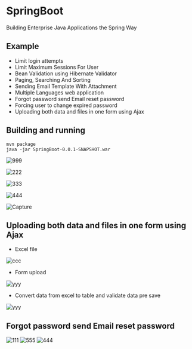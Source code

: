 # SpringBoot 
Building Enterprise Java Applications the Spring Way
## Example
- Limit login attempts
- Limit Maximum Sessions For User
- Bean Validation using Hibernate  Validator
- Paging, Searching And Sorting  
- Sending Email Template With Attachment
- Multiple Languages web application
- Forgot password send Email reset password
- Forcing user to change expired password
- Uploading both data and files in one form using Ajax

## Building and running

	mvn package
	java -jar SpringBoot-0.0.1-SNAPSHOT.war 
	


![999](https://user-images.githubusercontent.com/15135199/56112785-45093b00-5f86-11e9-9547-f1d5147c4e7f.PNG)


![222](https://user-images.githubusercontent.com/15135199/55684488-4a0e2f00-5975-11e9-9968-2a0399ebe027.PNG)


![333](https://user-images.githubusercontent.com/15135199/55687043-a764a900-5992-11e9-9deb-178e8164df76.PNG)


![444](https://user-images.githubusercontent.com/15135199/55782710-177c4780-5ad7-11e9-87a1-0e2b5e820472.PNG)


![Capture](https://user-images.githubusercontent.com/15135199/55896742-2f43f080-5be9-11e9-8108-4967ae457e66.PNG)

## Uploading both data and files in one form using Ajax
- Excel file

![ccc](https://user-images.githubusercontent.com/15135199/56190157-d4c8eb00-6053-11e9-9ea3-44519fed2a57.PNG)
- Form upload 

![yyy](https://user-images.githubusercontent.com/15135199/56191749-2626a980-6057-11e9-8296-aa58104f3b3f.PNG)
- Convert data from excel to table and validate data pre save

![yyy](https://user-images.githubusercontent.com/15135199/56192730-3a6ba600-6059-11e9-829a-8ded41d8fc57.PNG)

## Forgot password send Email reset password
![111](https://user-images.githubusercontent.com/15135199/56121506-768c0180-5f9a-11e9-9ecc-8f8d0c5f7605.PNG)
![555](https://user-images.githubusercontent.com/15135199/56121055-8d7e2400-5f99-11e9-9971-76b2f869c8e8.PNG)
![444](https://user-images.githubusercontent.com/15135199/56121586-9b807480-5f9a-11e9-8191-ff0655ccad0d.PNG)


